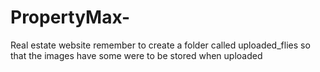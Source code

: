 # PropertyMax-
Real estate website 
remember to create a folder called uploaded_flies so that the images have some were to be stored when uploaded 
